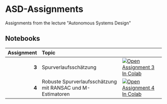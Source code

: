 # ASD-Assignments
Assignments from the lecture "Autonomous Systems Design" 
## Notebooks

| Assignment | Topic |  |
|-:|:-|--|
| **3** | Spurverlaufsschätzung | [![Open Assignment 3 In Colab](https://colab.research.google.com/assets/colab-badge.svg)](https://colab.research.google.com/github/Braafisch/ASD-Assignments/blob/main/asd_assignment3/asd_assignment3.ipynb) |
| **4** | Robuste Spurverlaufsschätzung mit RANSAC und M-Estimatoren | [![Open Assignment 4 In Colab](https://colab.research.google.com/assets/colab-badge.svg)](https://colab.research.google.com/github/Braafisch/ASD-Assignments/blob/main/asd_assignment4/asd_assignment4.ipynb) |
